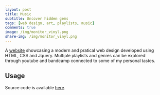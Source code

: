 ```yaml
---
layout: post
title: Music
subtitle: Uncover hidden gems
tags: [web design, art, playlists, music]
comments: true
image: /img/monitor_vinyl.png
share-img: /img/monitor_vinyl.png
---
```


A [website](https://jorgeserras.com/music/) showcasing a modern and pratical web design developed using HTML, CSS and Jquery. Multiple playlists and genres can be explored through youtube and bandcamp connected to some of my personal tastes.

## Usage

Source code is available [here](https://github.com/jorgeserras/Playlists).


